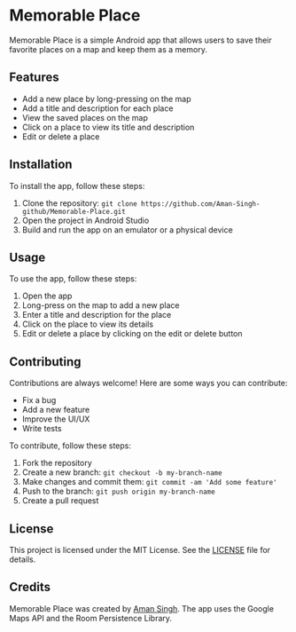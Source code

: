 # Memorable Place

Memorable Place is a simple Android app that allows users to save their favorite places on a map and keep them as a memory. 


## Features

* Add a new place by long-pressing on the map
* Add a title and description for each place
* View the saved places on the map
* Click on a place to view its title and description
* Edit or delete a place

## Installation

To install the app, follow these steps:

1. Clone the repository: `git clone https://github.com/Aman-Singh-github/Memorable-Place.git`
2. Open the project in Android Studio
3. Build and run the app on an emulator or a physical device

## Usage

To use the app, follow these steps:

1. Open the app
2. Long-press on the map to add a new place
3. Enter a title and description for the place
4. Click on the place to view its details
5. Edit or delete a place by clicking on the edit or delete button

## Contributing

Contributions are always welcome! Here are some ways you can contribute:

* Fix a bug
* Add a new feature
* Improve the UI/UX
* Write tests

To contribute, follow these steps:

1. Fork the repository
2. Create a new branch: `git checkout -b my-branch-name`
3. Make changes and commit them: `git commit -am 'Add some feature'`
4. Push to the branch: `git push origin my-branch-name`
5. Create a pull request

## License

This project is licensed under the MIT License. See the [LICENSE](LICENSE) file for details.

## Credits

Memorable Place was created by [Aman Singh](https://github.com/Aman-Singh-github). The app uses the Google Maps API and the Room Persistence Library.
